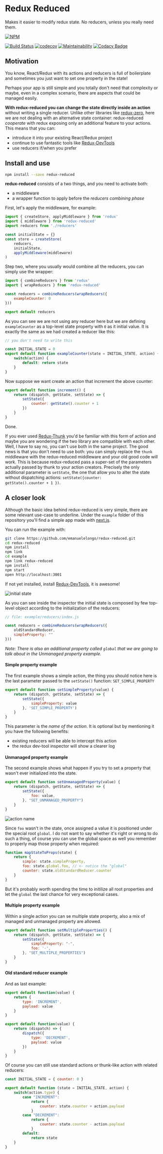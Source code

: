 # Redux Reduced
Makes it easier to modify redux state. No reducers, unless you really need them.

[![NPM](https://nodei.co/npm/redux-reduced.png)](https://npmjs.org/package/redux-reduced)

[![Build Status](https://travis-ci.org/emanuelelongo/redux-reduced.svg?branch=master)](https://travis-ci.org/emanuelelongo/redux-reduced)
[![codecov](https://codecov.io/gh/emanuelelongo/redux-reduced/branch/master/graph/badge.svg)](https://codecov.io/gh/emanuelelongo/redux-reduced)
[![Maintainability](https://api.codeclimate.com/v1/badges/9038ed295a7ece88b482/maintainability)](https://codeclimate.com/github/emanuelelongo/redux-reduced/maintainability)
[![Codacy Badge](https://api.codacy.com/project/badge/Grade/fd8f149737e74d1cbcceb48a05200127)](https://www.codacy.com/app/emanuelelongo/redux-reduced?utm_source=github.com&amp;utm_medium=referral&amp;utm_content=emanuelelongo/redux-reduced&amp;utm_campaign=Badge_Grade)

## Motivation
You know, React/Redux with its actions and reducers is full of boilerplate and sometimes you just want to set one property in the state!

Perhaps your app is still simple and you totally don't need that complexity or maybe, even in a complex scenario, there are aspects that could be managed easily.

**With redux-reduced you can change the state directly inside an action** without writing a single reducer. Unlike other libraries like [redux-zero](https://github.com/concretesolutions/redux-zero), here we are not dealing with an alternative state container: redux-reduced _cooperate_ with redux exposing only an additional feature to your actions. This means that you can:
-  introduce it into your existing React/Redux project
- continue to use fantastic tools like [Redux-DevTools](https://chrome.google.com/webstore/detail/redux-devtools/lmhkpmbekcpmknklioeibfkpmmfibljd)
- use reducers if/when you prefer


## Install and use
``` sh
npm install --save redux-reduced
```

**redux-reduced** consists of a two things, and you need to activate both:
 - a middleware
 - a wrapper function to apply before  the _reducers combining phase_


First, let's apply the middleware, for example:

``` javascript
import { createStore, applyMiddleware } from 'redux'
import { middleware } from 'redux-reduced'
import reducers from './reducers'

const initialState = {}
const store = createStore(
    reducers, 
    initialState, 
    applyMiddleware(middleware)
)
```

Step two, where you usually would combine all the reducers, you can simply use the wrapper:

``` javascript
import { combineReducers } from 'redux'
import { wrapReducers } from 'redux-reduced'

const reducers = combineReducers(wrapReducers({
    exampleCounter: 0
}))

export default reducers
```

As you can see we are not using any reducer here but we are defining <code>exampleCounter</code> as a top-level state property with <code>0</code> as it initial value. It is exactly the same as we had created a reducer like this:

``` javascript
// you don't need to write this

const INITIAL_STATE = 0
export default function exampleCounter(state = INITIAL_STATE, action) {
    switch(action) {
        default: return state
    }
}
```

Now suppose we want create an action that increment the above counter:

``` javascript
export default function increment() {
    return (dispatch, getState, setState) => {
        setState({
            counter: getState().counter + 1
        })
    }
}
```
Done.

If you ever used [Redux-Thunk](https://github.com/gaearon/redux-thunk) you'd be familiar with this form of action and maybe you are wondering if the two library are compatible with each other. Well, I have to say no, you can't use both in the same project. The good news is that you don't need to use both: you can simply replace the <code>thunk</code> middleware with the redux-reduced middleware and your old good code will work. This is because redux-reduced pass a super-set of the parameters actually passed by thunk to your action creators.
Precisely the only additional parameter is <code>setState</code>, the one that allow you to alter the state without dispatching actions: <code>setState({counter: getState().counter + 1 })</code>.

## A closer look
Although the basic idea behind redux-reduced is very simple, there are some relevant use-case to underline. Under the <code>example</code> folder of this repository you'll find a simple app made with [next.js](https://github.com/zeit/next.js/).

You can run the example with:

``` sh
git clone https://github.com/emanuelelongo/redux-reduced.git
cd redux-reduced
npm install
npm link
cd example
npm link redux-reduced
npm install
npm start
open http://localhost:3001
```

If not yet installed, install [Redux-DevTools](https://chrome.google.com/webstore/detail/redux-devtools/lmhkpmbekcpmknklioeibfkpmmfibljd), it is awesome!

![initial state](screenshots/image_1.png)

As you can see inside the inspector the initial state is composed by few top-level object according to the initialization of the reducers:

``` javascript
// file: example/reducers/index.js

const reducers = combineReducers(wrapReducers({
    oldStandardReducer,
    simpleProperty: ""
}))
```
_Note: There is also an additional property called <code>global</code> that we are going to talk about in the Unmanaged property example._


#### Simple property example
The first example shows a simple action, the thing you should notice here is the last parameter passed to the <code>setState()</code> function: <code>SET_SIMPLE_PROPERTY</code>

``` javascript
export default function setSimpleProperty(value) {
    return (dispatch, getState, setState) => {
        setState({
            simpleProperty: value
        }, 'SET_SIMPLE_PROPERTY')
    }
}
```

This parameter is the _name of the action_. It is optional but by mentioning it you have the following benefits:

- existing reducers will be able to intercept this action
- the redux dev-tool inspector will show a clearer log


#### Unmanaged property example
The second example shows what happen if you try to set a property that wasn't ever initialized into the state.

``` javascript
export default function setUnmanagedProperty(value) {
    return (dispatch, getState, setState) => {
        setState({
            foo: value,
        }, "SET_UNMANAGED_PROPERTY")
    }
}
```

![action name](screenshots/image_2.png)

Since <code>foo</code> wasn't in the state, once assigned a value it is positioned under the special root <code>global</code>.
I do not want to say whether it's right or wrong to do such a thing, of course you can use the global space as well you remember to properly map those property when required:

``` javascript 
function mapStateToProps(state) {
    return {
        simple: state.simpleProperty,
        foo: state.global.foo, // <- notice the "global"
        counter: state.oldStandardReducer.counter
    }
}
```
But it's probably worth spending the time to initilize all root properties and let the <code>global</code> the last chance for very exceptional cases.

#### Multiple property example
Within a single action you can se multiple state property, also a mix of managed and unmanaged property are allowed.

``` javascript
export default function setMultipleProperties() {
    return (dispatch, getState, setState) => {
        setState({
            simpleProperty: "-",
            foo: '-',
        }, "SET_MULTIPLE_PROPERTIES")
    }
}
```

#### Old standard reducer example
And as last example: 
``` javascript
export default function(value) {
    return {
        type: 'INCREMENT',
        payload: value
    }
}
```
``` javascript
export default function(value) {
    return (dispatch) => {
        dispatch({
            type: 'DECREMENT',
            payload: value
        })
    }
}
```

Of course you can still use standard actions or thunk-like action with related reducers:

``` javascript
const INITIAL_STATE = { counter: 0 }

export default function (state = INITIAL_STATE, action) {
    switch(action.type) {
        case "INCREMENT": 
            return {
                counter: state.counter + action.payload
            }
        case "DECREMENT": 
            return {
                counter: state.counter - action.payload
            } 
        default: 
            return state
    }
}
```
